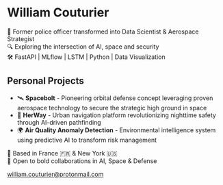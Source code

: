#  William Couturier


🚀 Former police officer transformed into Data Scientist & Aerospace Strategist  
🔍 Exploring the intersection of AI, space and security  
🛠️ FastAPI | MLflow | LSTM | Python | Data Visualization  

## Personal Projects
- 🛰️ **Spacebolt** - Pioneering orbital defense concept leveraging proven aerospace technology to secure the strategic high ground in space
- 🌆 **HerWay** - Urban navigation platform revolutionizing nighttime safety through AI-driven pathfinding
- 🌍 **Air Quality Anomaly Detection** - Environmental intelligence system using predictive AI to transform risk management

🔄 Based in France 🇫🇷 & New York 🇺🇸  
📩 Open to bold collaborations in AI, Space & Defense

william.couturier@protonmail.com

